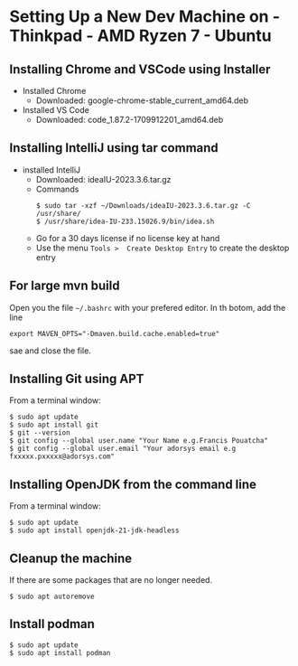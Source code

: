 # Setting Up a New Dev Machine on - Thinkpad - AMD Ryzen 7 - Ubuntu

## Installing Chrome and VSCode using Installer
- Installed Chrome
  - Downloaded: google-chrome-stable_current_amd64.deb
- Installed VS Code
  - Downloaded: code_1.87.2-1709912201_amd64.deb
 
## Installing IntelliJ using tar command
- installed IntelliJ
  - Downloaded: ideaIU-2023.3.6.tar.gz
  - Commands
    ```
    $ sudo tar -xzf ~/Downloads/ideaIU-2023.3.6.tar.gz -C /usr/share/
    $ /usr/share/idea-IU-233.15026.9/bin/idea.sh 
    ```
  - Go for a 30 days license if no license key at hand
  - Use the menu ```Tools >  Create Desktop Entry``` to create the desktop entry

 ## For large mvn build
 Open you the file ```~/.bashrc``` with your prefered editor. In th botom, add the line
 ```
export MAVEN_OPTS="-Dmaven.build.cache.enabled=true"
```
sae and close the file.

## Installing Git using APT
From a terminal window:
```
$ sudo apt update
$ sudo apt install git
$ git --version
$ git config --global user.name "Your Name e.g.Francis Pouatcha"
$ git config --global user.email "Your adorsys email e.g fxxxxx.pxxxxx@adorsys.com"
```

## Installing OpenJDK from the command line
From a terminal window:
```
$ sudo apt update
$ sudo apt install openjdk-21-jdk-headless
```

## Cleanup the machine
If there are some packages that are no longer needed.
```
$ sudo apt autoremove
```

## Install podman
```
$ sudo apt update
$ sudo apt install podman
```

